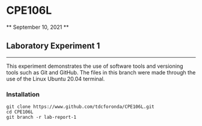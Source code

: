 # CPE106L

** September 10, 2021 **
## Laboratory Experiment 1
----------------------------------

This experiment demonstrates the use of software tools and versioning tools such as Git and GitHub. The files in this branch were made through the use of the Linux Ubuntu 20.04 terminal.

### Installation

```
git clone https://www.github.com/tdcforonda/CPE106L.git
cd CPE106L
git branch -r lab-report-1
```
